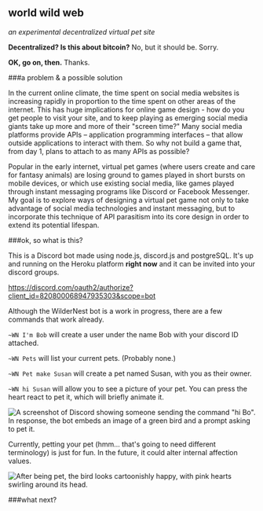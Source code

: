 ## world wild web
*an experimental decentralized virtual pet site*

**Decentralized? Is this about bitcoin?**
No, but it should be. Sorry.

**OK, go on, then.**
Thanks.

###a problem & a possible solution

In the current online climate, the time spent on social media websites is increasing rapidly in proportion to the time spent on other areas of the internet. This has huge implications for online game design - how do you get people to visit your site, and to keep playing as emerging social media giants take up more and more of their "screen time?" Many social media platforms provide APIs – application programming interfaces – that allow outside applications to interact with them. So why not build a game that, from day 1, plans to attach to as many APIs as possible?

Popular in the early internet, virtual pet games (where users create and care for fantasy animals) are losing ground to games played in short bursts on mobile devices, or which use existing social media, like games played through instant messaging programs like Discord or Facebook Messenger. My goal is to explore ways of designing a virtual pet game not only to take advantage of social media technologies and instant messaging, but to incorporate this technique of API parasitism into its core design in order to extend its potential lifespan.  

###ok, so what is this?

This is a Discord bot made using node.js, discord.js and postgreSQL.
It's up and running on the Heroku platform **right now** and it can be invited into your discord groups.

https://discord.com/oauth2/authorize?client_id=820800068947935303&scope=bot

Although the WilderNest bot is a work in progress, there are a few commands that work already.

`~WN I'm Bob` will create a user under the name Bob with your discord ID attached.

`~WN Pets` will list your current pets. (Probably none.)

`~WN Pet make Susan` will create a pet named Susan, with you as their owner.

`~WN hi Susan` will allow you to see a picture of your pet. You can press the heart react to pet it, which will briefly animate it.

![A screenshot of Discord showing someone sending the command "hi Bo". In response, the bot embeds an image of a green bird and a prompt asking to pet it.](http://www.wilderne.st/example1.png)

Currently, petting your pet (hmm... that's going to need different terminology) is just for fun. In the future, it could alter internal affection values.

![After being pet, the bird looks cartoonishly happy, with pink hearts swirling around its head.](http://www.wilderne.st/example2.png)

###what next?
